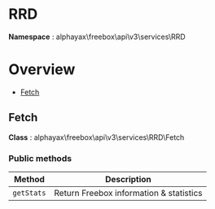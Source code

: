 # RRD

**Namespace**  : alphayax\freebox\api\v3\services\RRD

# Overview

- [Fetch](RRD.md#Fetch)


<a name="Fetch"></a>
## Fetch

**Class**  : alphayax\freebox\api\v3\services\RRD\Fetch

### Public methods

| Method | Description |
|---|---|
| `getStats` | Return Freebox information & statistics | 
